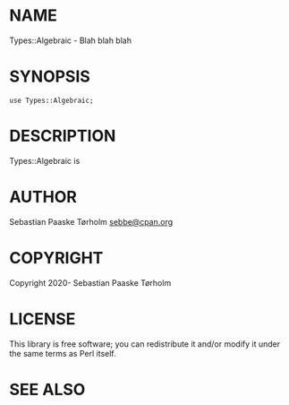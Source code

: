# NAME

Types::Algebraic - Blah blah blah

# SYNOPSIS

    use Types::Algebraic;

# DESCRIPTION

Types::Algebraic is

# AUTHOR

Sebastian Paaske Tørholm <sebbe@cpan.org>

# COPYRIGHT

Copyright 2020- Sebastian Paaske Tørholm

# LICENSE

This library is free software; you can redistribute it and/or modify
it under the same terms as Perl itself.

# SEE ALSO
